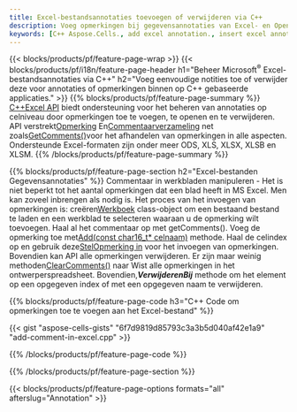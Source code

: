 ```yaml
---
title: Excel-bestandsannotaties toevoegen of verwijderen via C++
description: Voeg opmerkingen bij gegevensannotaties van Excel- en OpenOffice-spreadsheets toe of verwijder ze met de bibliotheek C++.
keywords: [C++ Aspose.Cells., add excel annotation., insert excel annotation., access excel annotation., remove excel annotation., delete excel annotation., add annotation in excel., insert annotation in excel., access annotation in excel., remove annotation in excel., delete annotation in excel]
---
```

{{< blocks/products/pf/feature-page-wrap >}}
{{< blocks/products/pf/i18n/feature-page-header h1="Beheer Microsoft<sup>&reg;</sup> Excel-bestandsannotaties via C++" h2="Voeg eenvoudige notities toe of verwijder deze voor annotaties of opmerkingen binnen op C++ gebaseerde applicaties." >}}
{{% blocks/products/pf/feature-page-summary %}}
[C++Excel API](/cells/nl/cpp/) biedt ondersteuning voor het beheren van annotaties op celniveau door opmerkingen toe te voegen, te openen en te verwijderen. API verstrekt[Opmerking](https://reference.aspose.com/cells/cpp/aspose.cells/comment/) En[Commentaarverzameling](https://reference.aspose.com/cells/cpp/aspose.cells/commentcollection/) net zoals[GetComments()](https://reference.aspose.com/cells/cpp/aspose.cells/worksheet/getcomments/)voor het afhandelen van opmerkingen in alle aspecten. Ondersteunde Excel-formaten zijn onder meer ODS, XLS, XLSX, XLSB en XLSM.
{{% /blocks/products/pf/feature-page-summary %}}

{{% blocks/products/pf/feature-page-section h2="Excel-bestanden Gegevensannotaties" %}}
 Commentaar in werkbladen manipuleren - Het is niet beperkt tot het aantal opmerkingen dat een blad heeft in MS Excel. Men kan zoveel inbrengen als nodig is. Het proces van het invoegen van opmerkingen is: creëren[Werkboek](https://reference.aspose.com/cells/cpp/aspose.cells/workbook/) class-object om een bestaand bestand te laden en een werkblad te selecteren waaraan u de opmerking wilt toevoegen. Haal al het commentaar op met getComments(). Voeg de opmerking toe met[Add(const char16_t* celnaam)](https://reference.aspose.com/cells/cpp/aspose.cells/commentcollection/add/) methode. Haal de celindex op en gebruik deze[StelOpmerking in](https://reference.aspose.com/cells/cpp/aspose.cells/comment/setnote/) voor het invoegen van opmerkingen. Bovendien kan API alle opmerkingen verwijderen. Er zijn maar weinig methoden[ClearComments()](https://reference.aspose.com/cells/cpp/aspose.cells/worksheet/clearcomments/) naar Wist alle opmerkingen in het ontwerperspreadsheet. Bovendien,***VerwijderenBij*** methode om het element op een opgegeven index of met een opgegeven naam te verwijderen.

{{% blocks/products/pf/feature-page-code h3="C++ Code om opmerkingen toe te voegen aan het Excel-bestand" %}}

{{< gist "aspose-cells-gists" "6f7d9819d85793c3a3b5d040af42e1a9" "add-comment-in-excel.cpp" >}}

{{% /blocks/products/pf/feature-page-code %}}

{{% /blocks/products/pf/feature-page-section %}}

{{< blocks/products/pf/feature-page-options formats="all" afterslug="Annotation" >}}
